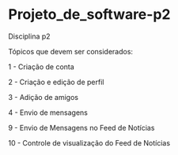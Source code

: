 # Projeto_de_software-p2
Disciplina p2

Tópicos que devem ser considerados:

1 - Criação de conta

2 - Criação e edição de perfil

3 - Adição de amigos

4 - Envio de mensagens

9 - Envio de Mensagens no Feed de Notícias

10 - Controle de visualização do Feed de Notícias


